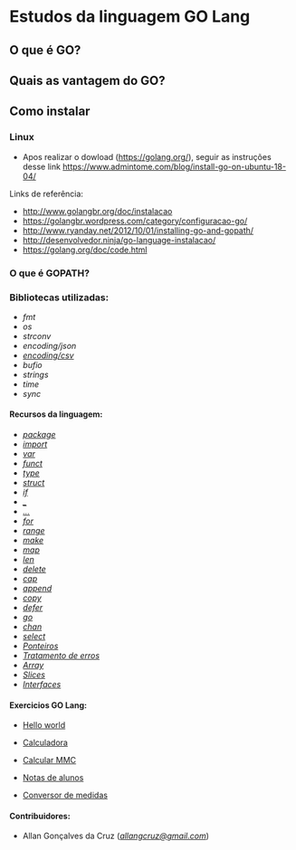 # Estudos da linguagem GO Lang

## O que é GO?

## Quais as vantagem do GO?

## Como instalar

### Linux

- Apos realizar o dowload (https://golang.org/), seguir as instruções desse link https://www.admintome.com/blog/install-go-on-ubuntu-18-04/

Links de referência:

- http://www.golangbr.org/doc/instalacao
- https://golangbr.wordpress.com/category/configuracao-go/
- http://www.ryanday.net/2012/10/01/installing-go-and-gopath/
- http://desenvolvedor.ninja/go-language-instalacao/
- https://golang.org/doc/code.html

### O que é GOPATH?


### Bibliotecas utilizadas:

+ *fmt*
+ *os*
+ *strconv*
+ *encoding/json*
+ [*encoding/csv*](https://golang.org/pkg/encoding/csv/)
+ *bufio*
+ *strings*
+ *time*
+ *sync*

#### Recursos da linguagem:

+ [*package*]()
+ [*import*]()
+ [*var*]()
+ [*funct*]()
+ [*type*]()
+ [*struct*]()
+ [*if*]()
+ [*_*]()
+ [*...*]()
+ [*for*]()
+ [*range*]()
+ [*make*]()
+ [*map*]()
+ [*len*]()
+ [*delete*]()
+ [*cap*]()
+ [*append*]()
+ [*copy*]()
+ [*defer*]()
+ [*go*]()
+ [*chan*]()
+ [*select*]()
+ [*Ponteiros*]()
+ [*Tratamento de erros*]()
+ [*Array*]()
+ [*Slices*]()
+ [*Interfaces*]()

#### Exercicios GO Lang:

* [Hello world](https://github.com/Allangcruz/estudo-go-lang/tree/master/src/github.com/allangcruz/hello-world/)

* [Calculadora](https://github.com/Allangcruz/estudo-go-lang/tree/master/src/github.com/allangcruz/hello-world/)

* [Calcular MMC](https://github.com/Allangcruz/estudo-go-lang/tree/master/src/github.com/allangcruz/hello-world/)

* [Notas de alunos](https://github.com/Allangcruz/estudo-go-lang/tree/master/src/github.com/allangcruz/hello-world/)

* [Conversor de medidas](https://github.com/Allangcruz/estudo-go-lang/tree/master/src/github.com/allangcruz/hello-world/)


#### Contribuidores:

- Allan Gonçalves da Cruz (*allangcruz@gmail.com*)
